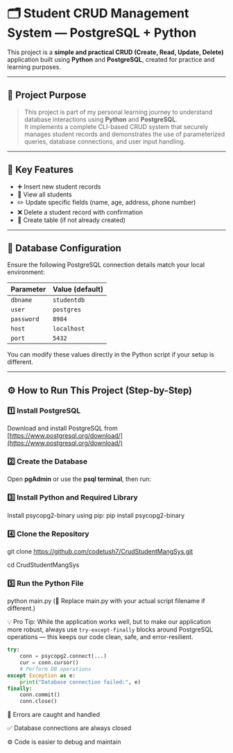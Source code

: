 # 🗂️ Student CRUD Management System — PostgreSQL + Python

This project is a **simple and practical CRUD (Create, Read, Update, Delete)** application built using **Python** and **PostgreSQL**, created for practice and learning purposes.

---

## 📌 Project Purpose

> This project is part of my personal learning journey to understand database interactions using **Python** and **PostgreSQL**.  
> It implements a complete CLI-based CRUD system that securely manages student records and demonstrates the use of parameterized queries, database connections, and user input handling.

---

## 🧠 Key Features

- ➕ Insert new student records  
- 📖 View all students  
- ✏️ Update specific fields (name, age, address, phone number)  
- ❌ Delete a student record with confirmation  
- 🧱 Create table (if not already created)

---

## 🔐 Database Configuration

Ensure the following PostgreSQL connection details match your local environment:

| Parameter  | Value (default)      |
|------------|----------------------|
| `dbname`   | `studentdb`          |
| `user`     | `postgres`           |
| `password` | `8984`               |
| `host`     | `localhost`          |
| `port`     | `5432`               |

You can modify these values directly in the Python script if your setup is different.

---

## ⚙️ How to Run This Project (Step-by-Step)

### 1️⃣ Install PostgreSQL
Download and install PostgreSQL from [https://www.postgresql.org/download/](https://www.postgresql.org/download/)

### 2️⃣ Create the Database

Open **pgAdmin** or use the **psql terminal**, then run:

### 3️⃣ Install Python and Required Library
Install psycopg2-binary using pip:
pip install psycopg2-binary

### 4️⃣ Clone the Repository
git clone https://github.com/codetush7/CrudStudentMangSys.git

cd CrudStudentMangSys

### 5️⃣ Run the Python File
python main.py
(🔁 Replace main.py with your actual script filename if different.)

💡 Pro Tip: While the application works well, but to make our application more robust, always use `try-except-finally` blocks around PostgreSQL operations — this keeps our code clean, safe, and error-resilient.

```python
try:
    conn = psycopg2.connect(...)
    cur = conn.cursor()
    # Perform DB operations
except Exception as e:
    print("Database connection failed:", e)
finally:
    conn.commit()
    conn.close()
```
🛑 Errors are caught and handled

✅ Database connections are always closed

⚙️ Code is easier to debug and maintain


